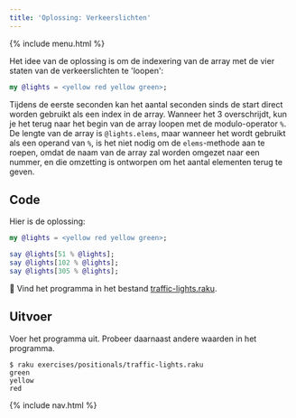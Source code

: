 ```yaml
---
title: 'Oplossing: Verkeerslichten'
---
```


{% include menu.html %}

Het idee van de oplossing is om de indexering van de array met de vier staten van de verkeerslichten te 'loopen':

```raku
my @lights = <yellow red yellow green>;
```

Tijdens de eerste seconden kan het aantal seconden sinds de start direct worden gebruikt als een index in de array. Wanneer het 3 overschrijdt, kun je het terug naar het begin van de array loopen met de modulo-operator `%`. De lengte van de array is `@lights.elems`, maar wanneer het wordt gebruikt als een operand van `%`, is het niet nodig om de `elems`-methode aan te roepen, omdat de naam van de array zal worden omgezet naar een nummer, en die omzetting is ontworpen om het aantal elementen terug te geven.

## Code

Hier is de oplossing:

```raku
my @lights = <yellow red yellow green>;

say @lights[51 % @lights];
say @lights[102 % @lights];
say @lights[305 % @lights];
```

🦋 Vind het programma in het bestand [traffic-lights.raku](https://github.com/ash/raku-course/blob/master/exercises/positionals/traffic-lights.raku).

## Uitvoer

Voer het programma uit. Probeer daarnaast andere waarden in het programma.

```console
$ raku exercises/positionals/traffic-lights.raku
green
yellow
red
```

{% include nav.html %}